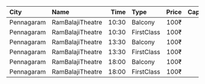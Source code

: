 | City       | Name             |  Time | Type       | Price | Capacity | Booked |
| :--------- | :--------------- | ----: | :--------- | ----: | -------: | -----: |
| Pennagaram | RamBalajiTheatre | 10:30 | Balcony    |  100₹ |      160 |      0 |
| Pennagaram | RamBalajiTheatre | 10:30 | FirstClass |  100₹ |      500 |    500 |
| Pennagaram | RamBalajiTheatre | 13:30 | Balcony    |  100₹ |      160 |      0 |
| Pennagaram | RamBalajiTheatre | 13:30 | FirstClass |  100₹ |      500 |    500 |
| Pennagaram | RamBalajiTheatre | 18:00 | Balcony    |  100₹ |      160 |      0 |
| Pennagaram | RamBalajiTheatre | 18:00 | FirstClass |  100₹ |      500 |    500 |